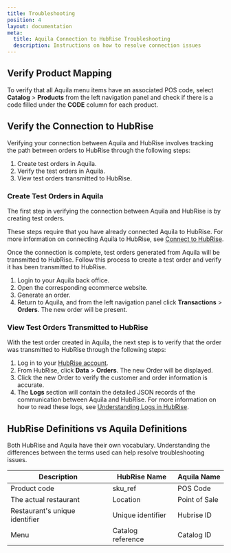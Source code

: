 ```yaml
---
title: Troubleshooting
position: 4
layout: documentation
meta:
  title: Aquila Connection to HubRise Troubleshooting
  description: Instructions on how to resolve connection issues
---
```


## Verify Product Mapping

To verify that all Aquila menu items have an associated POS code, select **Catalog** > **Products** from the left navigation panel and check if there is a code filled under the **CODE** column for each product.

## Verify the Connection to HubRise

Verifying your connection between Aquila and HubRise involves tracking the path between orders to HubRise through the following steps:

1. Create test orders in Aquila.
2. Verify the test orders in Aquila.
3. View test orders transmitted to HubRise.

### Create Test Orders in Aquila

The first step in verifying the connection between Aquila and HubRise is by creating test orders.

These steps require that you have already connected Aquila to HubRise. For more information on connecting Aquila to HubRise, see [Connect to HubRise](/apps/aquila/connect-hubrise/).

Once the connection is complete, test orders generated from Aquila will be transmitted to HubRise. Follow this process to create a test order and verify it has been transmitted to HubRise.

1. Login to your Aquila back office.
2. Open the corresponding ecommerce website.
3. Generate an order.
4. Return to Aquila, and from the left navigation panel click **Transactions** > **Orders**. The new order will be present.

### View Test Orders Transmitted to HubRise

With the test order created in Aquila, the next step is to verify that the order was transmitted to HubRise through the following steps:

1. Log in to your [HubRise account](https://manager.hubrise.com). 
2. From HubRise, click **Data** > **Orders**. The new Order will be displayed.
3. Click the new Order to verify the customer and order information is accurate.
4. The **Logs** section will contain the detailed JSON records of the communication between Aquila and HubRise. For more information on how to read these logs, see [Understanding Logs in HubRise](/docs/hubrise-logs).

## HubRise Definitions vs Aquila Definitions

Both HubRise and Aquila have their own vocabulary. Understanding the differences between the terms used can help resolve troubleshooting issues.

| Description                           | HubRise Name      | Aquila Name     |
| ------------------------------------- | ----------------- | --------------- |
| Product code                          | sku_ref           | POS Code        |
| The actual restaurant                 | Location          | Point of Sale   |
| Restaurant's unique identifier        | Unique identifier | Hubrise ID      |
| Menu                                  | Catalog reference | Catalog ID      |

